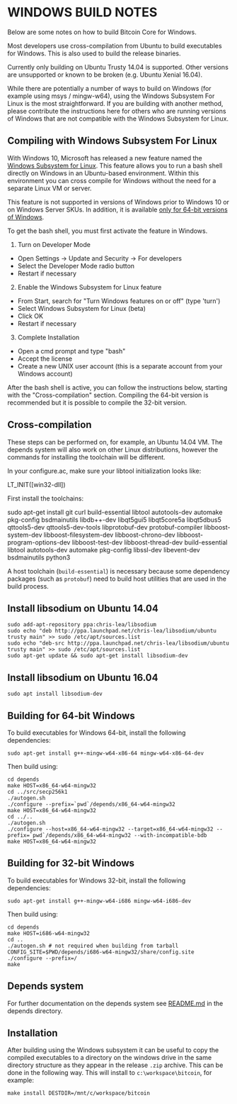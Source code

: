 WINDOWS BUILD NOTES
====================

Below are some notes on how to build Bitcoin Core for Windows.

Most developers use cross-compilation from Ubuntu to build executables for
Windows. This is also used to build the release binaries.

Currently only building on Ubuntu Trusty 14.04 is supported.
Other versions are unsupported or known to be broken (e.g. Ubuntu Xenial 16.04).

While there are potentially a number of ways to build on Windows (for example using msys / mingw-w64),
using the Windows Subsystem For Linux is the most straightforward. If you are building with
another method, please contribute the instructions here for others who are running versions
of Windows that are not compatible with the Windows Subsystem for Linux.

Compiling with Windows Subsystem For Linux
-------------------------------------------

With Windows 10, Microsoft has released a new feature named the [Windows
Subsystem for Linux](https://msdn.microsoft.com/commandline/wsl/about). This
feature allows you to run a bash shell directly on Windows in an Ubuntu-based
environment. Within this environment you can cross compile for Windows without
the need for a separate Linux VM or server.

This feature is not supported in versions of Windows prior to Windows 10 or on
Windows Server SKUs. In addition, it is available [only for 64-bit versions of
Windows](https://msdn.microsoft.com/en-us/commandline/wsl/install_guide).

To get the bash shell, you must first activate the feature in Windows.

1. Turn on Developer Mode
  * Open Settings -> Update and Security -> For developers
  * Select the Developer Mode radio button
  * Restart if necessary
2. Enable the Windows Subsystem for Linux feature
  * From Start, search for "Turn Windows features on or off" (type 'turn')
  * Select Windows Subsystem for Linux (beta)
  * Click OK
  * Restart if necessary
3. Complete Installation
  * Open a cmd prompt and type "bash"
  * Accept the license
  * Create a new UNIX user account (this is a separate account from your Windows account)

After the bash shell is active, you can follow the instructions below, starting
with the "Cross-compilation" section. Compiling the 64-bit version is
recommended but it is possible to compile the 32-bit version.

Cross-compilation
-------------------

These steps can be performed on, for example, an Ubuntu 14.04 VM. The depends system
will also work on other Linux distributions, however the commands for
installing the toolchain will be different.

In your configure.ac, make sure your libtool initialization looks like:

LT_INIT([win32-dll])



First install the toolchains:

sudo apt-get install git curl build-essential libtool autotools-dev automake pkg-config bsdmainutils libdb++-dev libqt5gui5 libqt5core5a libqt5dbus5 qttools5-dev qttools5-dev-tools libprotobuf-dev protobuf-compiler libboost-system-dev libboost-filesystem-dev libboost-chrono-dev libboost-program-options-dev libboost-test-dev libboost-thread-dev build-essential libtool autotools-dev automake pkg-config libssl-dev libevent-dev bsdmainutils python3


A host toolchain (`build-essential`) is necessary because some dependency
packages (such as `protobuf`) need to build host utilities that are used in the
build process.

## Install libsodium on Ubuntu 14.04

    sudo add-apt-repository ppa:chris-lea/libsodium
    sudo echo "deb http://ppa.launchpad.net/chris-lea/libsodium/ubuntu trusty main" >> sudo /etc/apt/sources.list
    sudo echo "deb-src http://ppa.launchpad.net/chris-lea/libsodium/ubuntu trusty main" >> sudo /etc/apt/sources.list
    sudo apt-get update && sudo apt-get install libsodium-dev

## Install libsodium on Ubuntu 16.04

    sudo apt install libsodium-dev

## Building for 64-bit Windows

To build executables for Windows 64-bit, install the following dependencies:

    sudo apt-get install g++-mingw-w64-x86-64 mingw-w64-x86-64-dev

Then build using:

    cd depends
    make HOST=x86_64-w64-mingw32
    cd ../src/secp256k1
    ./autogen.sh
    ./configure --prefix=`pwd`/depends/x86_64-w64-mingw32
    make HOST=x86_64-w64-mingw32
    cd ../..
    ./autogen.sh
    ./configure --host=x86_64-w64-mingw32 --target=x86_64-w64-mingw32 --prefix=`pwd`/depends/x86_64-w64-mingw32 --with-incompatible-bdb
    make HOST=x86_64-w64-mingw32

## Building for 32-bit Windows

To build executables for Windows 32-bit, install the following dependencies:

    sudo apt-get install g++-mingw-w64-i686 mingw-w64-i686-dev

Then build using:

    cd depends
    make HOST=i686-w64-mingw32
    cd ..
    ./autogen.sh # not required when building from tarball
    CONFIG_SITE=$PWD/depends/i686-w64-mingw32/share/config.site ./configure --prefix=/   
    make

## Depends system

For further documentation on the depends system see [README.md](../depends/README.md) in the depends directory.

Installation
-------------

After building using the Windows subsystem it can be useful to copy the compiled
executables to a directory on the windows drive in the same directory structure
as they appear in the release `.zip` archive. This can be done in the following
way. This will install to `c:\workspace\bitcoin`, for example:

    make install DESTDIR=/mnt/c/workspace/bitcoin
